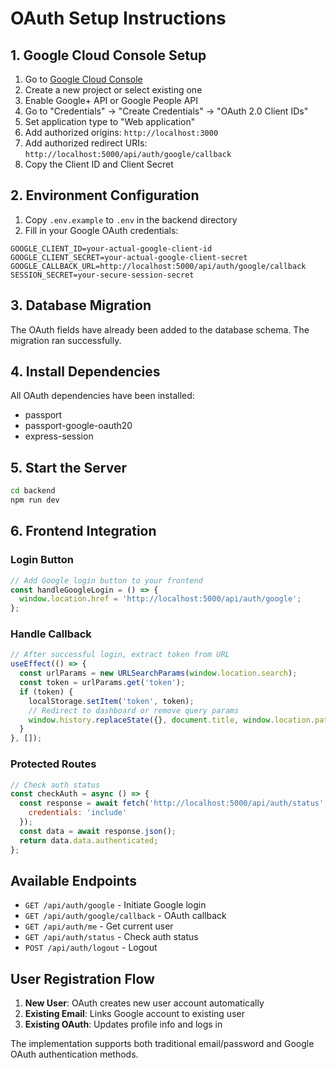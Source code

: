 # OAuth Setup Instructions

## 1. Google Cloud Console Setup

1. Go to [Google Cloud Console](https://console.cloud.google.com/)
2. Create a new project or select existing one
3. Enable Google+ API or Google People API
4. Go to "Credentials" → "Create Credentials" → "OAuth 2.0 Client IDs"
5. Set application type to "Web application"
6. Add authorized origins: `http://localhost:3000`
7. Add authorized redirect URIs: `http://localhost:5000/api/auth/google/callback`
8. Copy the Client ID and Client Secret

## 2. Environment Configuration

1. Copy `.env.example` to `.env` in the backend directory
2. Fill in your Google OAuth credentials:

```env
GOOGLE_CLIENT_ID=your-actual-google-client-id
GOOGLE_CLIENT_SECRET=your-actual-google-client-secret
GOOGLE_CALLBACK_URL=http://localhost:5000/api/auth/google/callback
SESSION_SECRET=your-secure-session-secret
```

## 3. Database Migration

The OAuth fields have already been added to the database schema. The migration ran successfully.

## 4. Install Dependencies

All OAuth dependencies have been installed:
- passport
- passport-google-oauth20
- express-session

## 5. Start the Server

```bash
cd backend
npm run dev
```

## 6. Frontend Integration

### Login Button
```javascript
// Add Google login button to your frontend
const handleGoogleLogin = () => {
  window.location.href = 'http://localhost:5000/api/auth/google';
};
```

### Handle Callback
```javascript
// After successful login, extract token from URL
useEffect(() => {
  const urlParams = new URLSearchParams(window.location.search);
  const token = urlParams.get('token');
  if (token) {
    localStorage.setItem('token', token);
    // Redirect to dashboard or remove query params
    window.history.replaceState({}, document.title, window.location.pathname);
  }
}, []);
```

### Protected Routes
```javascript
// Check auth status
const checkAuth = async () => {
  const response = await fetch('http://localhost:5000/api/auth/status', {
    credentials: 'include'
  });
  const data = await response.json();
  return data.data.authenticated;
};
```

## Available Endpoints

- `GET /api/auth/google` - Initiate Google login
- `GET /api/auth/google/callback` - OAuth callback
- `GET /api/auth/me` - Get current user
- `GET /api/auth/status` - Check auth status
- `POST /api/auth/logout` - Logout

## User Registration Flow

1. **New User**: OAuth creates new user account automatically
2. **Existing Email**: Links Google account to existing user
3. **Existing OAuth**: Updates profile info and logs in

The implementation supports both traditional email/password and Google OAuth authentication methods.
